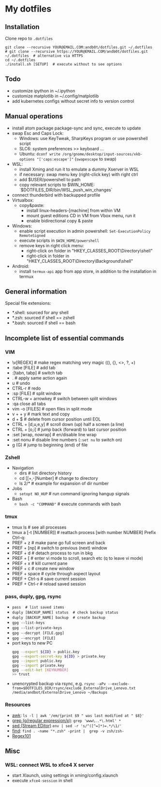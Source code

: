 # My dotfiles

## Installation
Clone repo to `.dotfiles`
```shell
git clone --recursive YOUR@EMAIL.COM:andb0t/dotfiles.git ~/.dotfiles
# git clone --recursive https://YOUR@EMAIL.COM/andb0t/dotfiles.git ~/.dotfiles  # alternative via HTTPS
cd ~/.dotfiles
./install.sh [SETUP]  # execute without to see options
```

## Todo
* customize ipython in ~/.ipython
* customize matplotlib in ~/.config/matplotlib
* add kubernetes configs without secret info to version control

## Manual operations
* install atom package package-sync and sync, execute to update
* swap Esc and Caps Lock:
    * Windows: use KeyTweak, SharpKeys program or use powershell script
    * SLC6: system preferences >> keyboard ...
    * Ubuntu: `dconf write /org/gnome/desktop/input-sources/xkb-options "['caps:escape']"` (`swapescape` to swap)
* WSL:
    * install Xming and run it to emulate a dummy Xserver in WSL
    * if necessary: swap menu key (right-click key) with right ctrl
    * add $USER/powershell to path
    * copy relevant scripts to $WIN_HOME: `$DOTFILES_DIR/bin/WSL_push_win_changes`
* connect thunderbird with backupped profile
* Virtualbox:
    * copy&paste:
        * install linux-headers-[machine] from within VM
        * mount guest editions CD in VM from Vbox menu, run it
        * enable bidirectional copy & paste
* Windows:
    * enable script execution in admin powershell: `Set-ExecutionPolicy RemoteSigned`
    * execute scripts in `$WIN_HOME/powershell`
    * remove keys in right click menu:
        * right-click on folder in "HKEY_CLASSES_ROOT\Directory\shell"
        * right-click in folder in "HKEY_CLASSES_ROOT\Directory\Background\shell"
* Android:
    * install `termux-api` app from app store, in addition to the installation in termux

## General information
Special file extensions:
* *.shell: sourced for any shell
* *.zsh: sourced if shell == zshell
* *.bash: sourced if shell == bash

## Incomplete list of essential commands

### VIM
* \v[REGEX]  # make regex matching very magic ((), {}, <>, ?, +)
* :tabe [FILE]  # add tab
* :[tabn, tabp]  # switch tab
* .  # apply same action again
* u  # undo
* CTRL-r  # redo
* :sp [FILE]  # split window
* CTRL-w + arrowkey  # switch between split windows
* :qa close all tabs
* vim -o [FILES]  # open files in split mode
* v + <movement> + y  # mark text and copy
* d + $  # delete from cursor position until EOL
* CTRL + [d,u,e,y]  # scroll down (up) half a screen (a line)
* CTRL + [o,i]  # jump back (forward) to last cursor position
* :set [wrap, nowrap]  # en/disable line wrap
* :set nonu  # disable line numbers (`:set nu` to switch on)
* g (G)  # jump to beginning (end) of file

### Zshell
* Navigation
    * dirs  # list directory history
    * cd [[+,-]Number]  # change to directory
    * ls 2/*  # example for expansion of dir number
* Jobs
    * `setopt NO_HUP`  # run command ignoring hangup signals
* Bash
    * `bash -c "COMMAND"`  # execute commands with bash

### tmux
* tmux ls  # see all processes
* tmux a [-t [NUMBER]]  # reattach process [with number NUMBER]
Prefix Ctrl-q:
* PREF + z  # make pane go full screen and back
* PREF + [np]  # switch to previous (next) window
* PREF + d  # detach process to run in bkg
* PREF + \[  # enter vi mode to scroll, search etc (q to leave vi mode)
* PREF + x  # kill current pane
* PREF + c  # create new window
* PREF + space  # cycle through aspect layout
* PREF + Ctrl-s # save current session
* PREF + Ctrl-r # reload saved session


### pass, duply, gpg, rsync
* `pass  # list saved items`
* `duply [BACKUP_NAME] status  # check backup status`
* `duply [BACKUP_NAME] backup  # create backup`
* `gpg --list-keys`
* `gpg --list-private-keys`
* `gpg --decrypt [FILE.gpg]`
* `gpg --encrypt [FILE]`
* port keys to new PC
    ```bash
    gpg --export ${ID} > public.key
    gpg --export-secret-key ${ID} > private.key
    gpg --import public.key
    gpg --import private.key
    gpg --edit-ket [KEYNUMBER]
    >> trust
    ```
* unencrypted backup via rsync, e.g.
  `rsync -aPv --exclude-from=$DOTFILES_DIR/rsync/exclude_ExternalDrive_Lenovo.txt /media/andbot/ExternalDrive_Lenovo ~/Backups`

### Resources 
* [awk](http://www.grymoire.com/Unix/awk.html): `ls -l | awk '/em/{print $9 " was last modified at " $8}'`
* [grep (g/regular expression/p)](http://www.grymoire.com/Unix/grep.html): `grep 'www\..*\.html' *`
* [sed (Stream EDitor)](http://www.grymoire.com/Unix/sed.html) `env | sed -r 's/^([^=]*)=.*/\1/'`
* [find](http://www.grymoire.com/Unix/Find.html): `find . -name "*.zsh" -print |  grep -v zsh/zsh-`
* [Regex101](https://regex101.com/)


## Misc

### WSL:  connect WSL to xfce4 X server
* start Xlaunch, using settings in xming/config.xlaunch
* execute `xfce4-session` in shell

